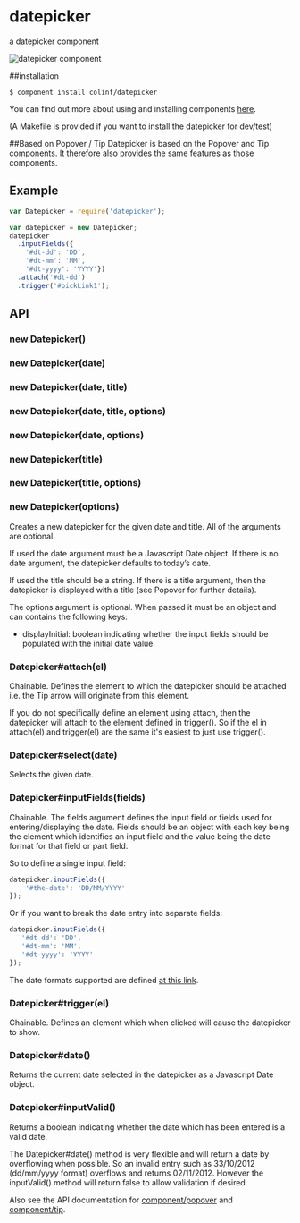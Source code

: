 
# datepicker
 a datepicker component

 ![datepicker component](http://colinf.github.com/datepicker/images/example01.png)

##installation
```
$ component install colinf/datepicker
```
You can find out more about using and installing components [here](https://github.com/component/component).

(A Makefile is provided if you want to install the datepicker for dev/test)

##Based on Popover / Tip
Datepicker is based on the Popover and Tip components. It therefore also provides the same features as those components.

## Example

```js
var Datepicker = require('datepicker');

var datepicker = new Datepicker;
datepicker
  .inputFields({
    '#dt-dd': 'DD',
    '#dt-mm': 'MM',
    '#dt-yyyy': 'YYYY'})
  .attach('#dt-dd')
  .trigger('#pickLink1');
```

## API

### new Datepicker()
### new Datepicker(date)
### new Datepicker(date, title)
### new Datepicker(date, title, options)
### new Datepicker(date, options)
### new Datepicker(title)
### new Datepicker(title, options)
### new Datepicker(options)
Creates a new datepicker for the given date and title. All of the arguments are optional.

If used the date argument must be a Javascript Date object. If there is no date argument, the datepicker defaults to today’s date.

If used the title should be a string. If there is a title argument, then the datepicker is displayed with a title (see Popover for further details).

The options argument is optional. When passed it must be an object and can contains the following keys:

* displayInitial: boolean indicating whether the input fields should be populated with the initial date value.

### Datepicker#attach(el)
Chainable. Defines the element to which the datepicker should be attached i.e. the Tip arrow will originate from this element.

If you do not specifically define an element using attach, then the datepicker will attach to the element defined in trigger(). So if the el in attach(el) and trigger(el) are the same it's easiest to just use trigger().

### Datepicker#select(date)
Selects the given date.

### Datepicker#inputFields(fields)
Chainable. The fields argument defines the input field or fields used for entering/displaying the date. Fields should be an object with each key being the element which identifies an input field and the value being the date format for that field or part field.

So to define a single input field:
```js
datepicker.inputFields({
	'#the-date': 'DD/MM/YYYY'
});
```

Or if you want to break the date entry into separate fields:
```js
datepicker.inputFields({
   '#dt-dd': 'DD',
   '#dt-mm': 'MM',
   '#dt-yyyy': 'YYYY'
});
```
The date formats supported are defined [at this link](http://momentjs.com/docs/#/parsing/string-format/).

### Datepicker#trigger(el)
Chainable. Defines an element which when clicked will cause the datepicker to show.

### Datepicker#date()
Returns the current date selected in the datepicker as a Javascript Date object.

### Datepicker#inputValid()
Returns a boolean indicating whether the date which has been entered is a valid date.

The Datepicker#date() method is very flexible and will return a date by overflowing when possible. So an invalid entry such as 33/10/2012 (dd/mm/yyyy format) overflows and returns 02/11/2012. However the inputValid() method will return false to allow validation if desired.

Also see the API documentation for [component/popover](https://github.com/component/popover) and [component/tip](https://github.com/component/tip).
